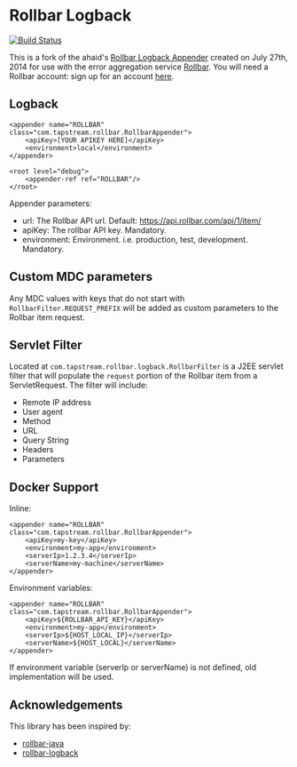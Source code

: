 Rollbar Logback
=============

[![Build Status](https://travis-ci.org/tapstream/rollbar-logback.svg?branch=master)](https://travis-ci.org/tapstream/rollbar-logback)

This is a fork of the ahaid's [Rollbar Logback Appender](https://github.com/ahaid/rollbar-logback) created on
July 27th, 2014 for use with the error aggregation service [Rollbar](https://rollbar.com/). You will need a Rollbar
account: sign up for an account [here](https://rollbar.com/signup/).


Logback
------------

	<appender name="ROLLBAR" class="com.tapstream.rollbar.RollbarAppender">
        <apiKey>[YOUR APIKEY HERE]</apiKey>
        <environment>local</environment>
    </appender>

	<root level="debug">
		<appender-ref ref="ROLLBAR"/>
	</root>

Appender parameters:

* url: The Rollbar API url. Default: https://api.rollbar.com/api/1/item/
* apiKey: The rollbar API key. Mandatory.
* environment: Environment. i.e. production, test, development. Mandatory.


Custom MDC parameters
----------------------

Any MDC values with keys that do not start with `RollbarFilter.REQUEST_PREFIX` will be added as custom parameters to
the Rollbar item request.


Servlet Filter
---------------

Located at `com.tapstream.rollbar.logback.RollbarFilter` is a J2EE servlet filter that will populate the `request`
portion of the Rollbar item from a ServletRequest. The filter will include:

* Remote IP address
* User agent
* Method
* URL
* Query String
* Headers
* Parameters


Docker Support
---------------
Inline:

    <appender name="ROLLBAR" class="com.tapstream.rollbar.RollbarAppender">
        <apiKey>my-key</apiKey>
        <environment>my-app</environment>
        <serverIp>1.2.3.4</serverIp>
        <serverName>my-machine</serverName>
    </appender>

Environment variables:

    <appender name="ROLLBAR" class="com.tapstream.rollbar.RollbarAppender">
        <apiKey>${ROLLBAR_API_KEY}</apiKey>
        <environment>my-app</environment>
        <serverIp>${HOST_LOCAL_IP}</serverIp>
        <serverName>${HOST_LOCAL}</serverName>
    </appender>

If environment variable (serverIp or serverName) is not defined, old implementation will be used.

Acknowledgements
--------------

This library has been inspired by:

* [rollbar-java](https://github.com/rafael-munoz/rollbar-java)
* [rollbar-logback](https://github.com/ahaid/rollbar-logback)


